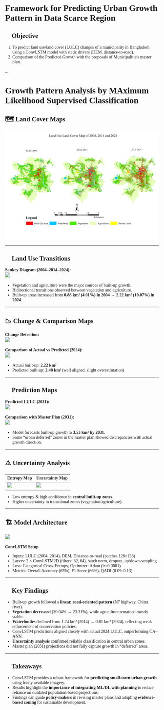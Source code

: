 <div style="font-family: Georgia, 'Times New Roman', Times, serif;">

# Framework for Predicting Urban Growth Pattern in Data Scarce Region

## 🔑 Objective
1. To predict land use/land cover (LULC) changes of a municipality in Bangladesh using a ConvLSTM model with static drivers (DEM, distance-to-road).
2. Comparison of the Predicted Growth with the proposals of Municipalitie's master plan.

...

</div>
<div style="font-family: Georgia, 'Times New Roman', Times, serif;">

# Growth Pattern Analysis by MAximum Likelihood Supervised Classification

## 🗺️ Land Cover Maps
![](../Figure_7.jpg)

---

## 🔄 Land Use Transitions
**Sankey Diagram (2004–2014–2024):**  
![](../figs/sankey_transition.png)

- Vegetation and agriculture were the major sources of built-up growth.  
- Bidirectional transitions observed between vegetation and agriculture.  
- Built-up areas increased from **0.88 km² (4.01%) in 2004 → 2.22 km² (10.07%) in 2024**.  

---

## 📉 Change & Comparison Maps
**Change Detection:**  
![](../figs/change_maps.png)

**Comparison of Actual vs Predicted (2024):**  
![](../figs/comparison_2024.png)

- Actual built-up: **2.22 km²**  
- Predicted built-up: **2.48 km²** (well aligned, slight overestimation)  

---

## 🔮 Prediction Maps
**Predicted LULC (2031):**  
![](../figs/prediction_2031.png)

**Comparison with Master Plan (2031):**  
![](../figs/comparison_masterplan.png)

- Model forecasts built-up growth to **3.53 km² by 2031**.  
- Some “urban deferred” zones in the master plan showed discrepancies with actual growth direction.  

---

## ⚠️ Uncertainty Analysis
| Entropy Map | Uncertainty Map |
|-------------|-----------------|
| ![](../figs/uncertainty_entropy.png) | ![](../figs/uncertainty_simple.png) |

- Low entropy & high confidence in **central built-up zones**.  
- Higher uncertainty in transitional zones (vegetation/agriculture).  

---

## 🏗️ Model Architecture
![](../figs/model_architecture.png)

**ConvLSTM Setup**
- Inputs: LULC (2004, 2014), DEM, Distance-to-road (patches 128×128)  
- Layers: 2 × ConvLSTM2D (filters: 32, 64), batch norm, dropout, up/down-sampling  
- Loss: Categorical Cross-Entropy, Optimizer: Adam (lr=0.0001)  
- Metrics: Overall Accuracy (65%), F1 Score (66%), QADI (0.09–0.13)  

---

## 📌 Key Findings
- Built-up growth followed a **linear, road-oriented pattern** (N7 highway, Chitra river).  
- **Vegetation decreased** (30.04% → 23.31%), while agriculture remained mostly stable.  
- **Waterbodies** declined from 1.74 km² (2014) → 0.81 km² (2024), reflecting weak enforcement of conservation policies.  
- ConvLSTM predictions aligned closely with actual 2024 LULC, outperforming CA–ANN.  
- **Uncertainty analysis** confirmed reliable classification in central urban zones.  
- Master plan (2031) projections did not fully capture growth in “deferred” areas.  

---

## 📖 Takeaways
- ConvLSTM provides a robust framework for **predicting small-town urban growth** using freely available imagery.  
- Results highlight the **importance of integrating ML/DL with planning** to reduce reliance on outdated population-based projections.  
- Findings can guide **policy-makers** in revising master plans and adopting **evidence-based zoning** for sustainable development.  

</div>
